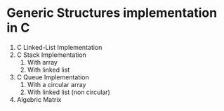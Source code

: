 # Generic Structures implementation in C
1. C Linked-List Implementation
2. C Stack Implementation
	1. With array
	2. With linked list
3. C Queue Implementation
	1. With a circular array
	2. With linked list (non circular)
4. Algebric Matrix

